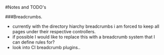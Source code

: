 #Notes and TODO's

###Breadcrumbs.

- currently with the directory hiarchy breadcrumbs i am forced to keep all pages under their respective controllers. 
- if possible I would like to replace this with a breadcrumb system that I can define rules for?
- look into CI breadcrumb plugins..


